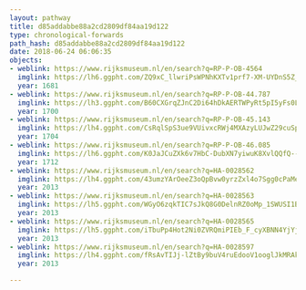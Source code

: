 ```yaml
---
layout: pathway
title: d85addabbe88a2cd2809df84aa19d122
type: chronological-forwards
path_hash: d85addabbe88a2cd2809df84aa19d122
date: 2018-06-24 06:06:35
objects:
- weblink: https://www.rijksmuseum.nl/en/search?q=RP-P-OB-4564
  imglink: https://lh6.ggpht.com/ZQ9xC_llwriPsWPNhKXTv1prf7-XM-UYDnS5Z_kjXSR6gwK8fzqXebE-sj1FIdLWhhdGaEOuX-mOg4mpxhx1vjN4slcY=s200
  year: 1681
- weblink: https://www.rijksmuseum.nl/en/search?q=RP-P-OB-44.787
  imglink: https://lh3.ggpht.com/B60CXGrqZJnC2Di64hDkAERTWPyRt5pI5yFs0LuhCdfkxmEG1xCucy-jUHA2MvUcQtTw8JQe3Et3lhJd-iMGVh5y1TA=s200
  year: 1700
- weblink: https://www.rijksmuseum.nl/en/search?q=RP-P-OB-45.143
  imglink: https://lh4.ggpht.com/CsRqlSpS3ue9VUivxcRWj4MXAzyLUJwZ29cuSpamUlYq_vOOVDJa2kE7th-JvcDTq-jTdaFWpEtkcEDautrXLAopbw=s200
  year: 1704
- weblink: https://www.rijksmuseum.nl/en/search?q=RP-P-OB-46.085
  imglink: https://lh6.ggpht.com/K0JaJCuZXk6v7HbC-DubXN7yiwuK8XvlQQfQ--mfWmj7GHrRl6yXwJcMTj8CP1GB2ibsUKdFjZd9jGfrwavL-e0gew=s200
  year: 1712
- weblink: https://www.rijksmuseum.nl/en/search?q=HA-0028562
  imglink: https://lh4.ggpht.com/43umzYArOeeZ3oQpBvw0yrzZxl4o7Sgg0cPaMebmY2TH9b_f75zsS_-kW_8XoOAZJQtAjWZtiM7ma5h0WWhnt-PgnA=s200
  year: 2013
- weblink: https://www.rijksmuseum.nl/en/search?q=HA-0028563
  imglink: https://lh5.ggpht.com/WGyO6zqkTIC7sJkQ8G0DelnRZ0oMp_1SWUSI1B6CNIi83MVmry7dg_w6-O1776ZSDXdO6sQgPioLDW6f-lWQDIaA2xk=s200
  year: 2013
- weblink: https://www.rijksmuseum.nl/en/search?q=HA-0028565
  imglink: https://lh5.ggpht.com/iTbuPp4Hot2Ni0ZVRQmiPIEb_F_cyXBNN4YjYjuXZMjzaDyTyR5DgqFhNDDwnGC1DwYuh0CFy0-gIcd0Z1ygep0k6YA=s200
  year: 2013
- weblink: https://www.rijksmuseum.nl/en/search?q=HA-0028597
  imglink: https://lh4.ggpht.com/fRsAvTIJj-lZtBy9buV4ruEdooV1ooglJkMRAkG89piYbg4uaWi79AuiCTIKETb3KNmnZow9_EFQatoXbWxbYzd2g_g=s200
  year: 2013

---
```

